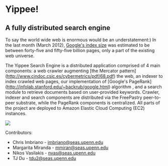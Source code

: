 Yippee!
=========

## A fully distributed search engine

To   say    the   world   wide    web   is   enormous   would    be   an
understatement:)  In  the  last  month  (March  2012),  [Google's  index
size](http://www.worldwidewebsize.com)  was  estimated   to  be  between
forty-five and fifty-five billion pages, only a part of the existing web
universe.

The Yippee  Search Engine  is a distributed  application comprised  of 4
main  components:  a  web  crawler  augmenting  [the  Mercator  pattern]
(http://www.cindoc.csic.es/cybermetrics/pdf/68.pdf) the  web, an indexer
to index  crawled web pages,  our implementation of  [Google's PageRank]
(http://infolab.stanford.edu/~backrub/google.html)  algorithm  ,  and  a
search  module to  retrieve documents  based on  user-provided keywords.
Crawler,  indexer   and  search  components  are   distributed  via  the
FreePastry  peer-to-peer substrate,  while  the  PageRank components  is
centralized. All  parts of  the project are  deployed to  Amazon Elastic
Cloud Computing (EC2) instances.

![](http://www.seas.upenn.edu/~nvas/architecture.png)

Contributors:

* Chris Imbriano    -  imbriano@seas.upenn.edu
* Margarita Miranda -  mmiran@seas.upenn.edu
* Nikos Vasilakis   -  nvas@seas.upenn.edu
* TJ Du             -  tdu2@seas.upenn.edu
